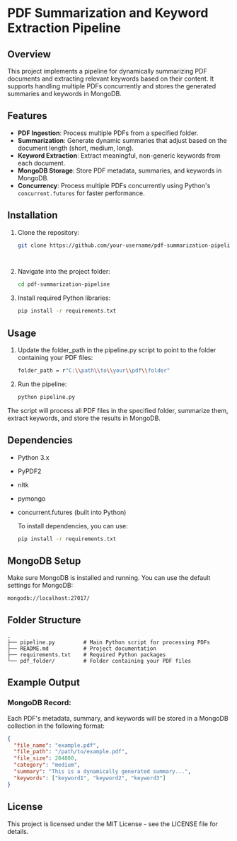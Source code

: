 # PDF Summarization and Keyword Extraction Pipeline

## Overview
This project implements a pipeline for dynamically summarizing PDF documents and extracting relevant keywords based on their content. It supports handling multiple PDFs concurrently and stores the generated summaries and keywords in MongoDB.

## Features
- **PDF Ingestion**: Process multiple PDFs from a specified folder.
- **Summarization**: Generate dynamic summaries that adjust based on the document length (short, medium, long).
- **Keyword Extraction**: Extract meaningful, non-generic keywords from each document.
- **MongoDB Storage**: Store PDF metadata, summaries, and keywords in MongoDB.
- **Concurrency**: Process multiple PDFs concurrently using Python's `concurrent.futures` for faster performance.

## Installation

1. Clone the repository:
   ```bash
   git clone https://github.com/your-username/pdf-summarization-pipeline.git

    
 2. Navigate into the project folder:
    ```bash
    cd pdf-summarization-pipeline

3. Install required Python libraries:
    ```bash
    pip install -r requirements.txt

## Usage

1. Update the folder_path in the pipeline.py script to point to the folder containing your PDF files:
    ```bash
    folder_path = r"C:\\path\\to\\your\\pdf\\folder"

2. Run the pipeline:
   ```bash
   python pipeline.py

The script will process all PDF files in the specified folder, summarize them, extract keywords, and store the results in MongoDB.

## Dependencies

- Python 3.x
- PyPDF2
- nltk
- pymongo
- concurrent.futures (built into Python)

   To install dependencies, you can use:
    ```bash
    pip install -r requirements.txt

## MongoDB Setup
Make sure MongoDB is installed and running. You can use the default settings for MongoDB:

    mongodb://localhost:27017/


## Folder Structure
    .
    ├── pipeline.py         # Main Python script for processing PDFs
    ├── README.md           # Project documentation
    ├── requirements.txt    # Required Python packages
    └── pdf_folder/         # Folder containing your PDF files

## Example Output
### MongoDB Record:
Each PDF's metadata, summary, and keywords will be stored in a MongoDB collection in the following format:

```json
{
  "file_name": "example.pdf",
  "file_path": "/path/to/example.pdf",
  "file_size": 204800,
  "category": "medium",
  "summary": "This is a dynamically generated summary...",
  "keywords": ["keyword1", "keyword2", "keyword3"]
}
```

## License

This project is licensed under the MIT License - see the LICENSE file for details.


